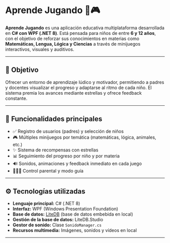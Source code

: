 ﻿# Aprende Jugando 🧠🎮

**Aprende Jugando** es una aplicación educativa multiplataforma desarrollada en **C# con WPF (.NET 8)**. Está pensada para niños de entre **6 y 12 años**, con el objetivo de reforzar sus conocimientos en materias como **Matemáticas, Lengua, Lógica y Ciencias** a través de minijuegos interactivos, visuales y auditivos.

---

## 🎯 Objetivo

Ofrecer un entorno de aprendizaje lúdico y motivador, permitiendo a padres y docentes visualizar el progreso y adaptarse al ritmo de cada niño. El sistema premia los avances mediante estrellas y ofrece feedback constante.

---

## 🧩 Funcionalidades principales

- ✅ Registro de usuarios (padres) y selección de niños
- 🎮 Múltiples minijuegos por temática (matemáticas, lógica, animales, etc.)
- ✨ Sistema de recompensas con estrellas
- 📊 Seguimiento del progreso por niño y por materia
- 🔊 Sonidos, animaciones y feedback inmediato en cada juego
- 👨‍👩‍👧 Control parental y modo guía

---

## ⚙️ Tecnologías utilizadas

- **Lenguaje principal:** C# (.NET 8)
- **Interfaz:** WPF (Windows Presentation Foundation)
- **Base de datos:** [LiteDB](https://www.litedb.org/) (base de datos embebida en local)
- **Gestión de la base de datos:** LiteDB.Studio
- **Gestor de sonido:** Clase `SonidoManager.cs`
- **Recursos multimedia:** Imágenes, sonidos y vídeos en local

---

